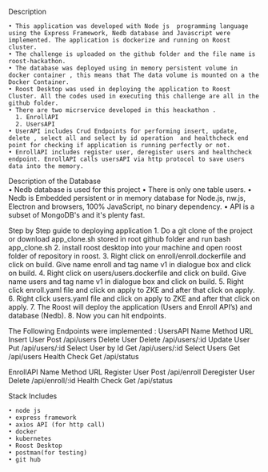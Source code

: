 ﻿
Description

    • This application was developed with Node js  programming language using the Express Framework, Nedb database and Javascript were implemented. The application is dockerize and running on Roost cluster.
    • The challenge is uploaded on the github folder and the file name is roost-hackathon.
    • The database was deployed using in memory persistent volume in docker container , this means that The data volume is mounted on a the Docker Container.
    • Roost Desktop was used in deploying the application to Roost Cluster. All the codes used in executing this challenge are all in the github folder. 
    • There are two micrservice developed in this heackathon .
      1. EnrollAPI
      2. UsersAPI
    • UserAPI includes Crud Endpoints for performing insert, update, delete , select all and select by id operation  and healthcheck end point for checking if application is running perfectly or not.
    • EnrollAPI includes register user, deregister users and healthcheck endpoint. EnrollAPI calls usersAPI via http protocol to save users data into the memory.
      
Description of the Database  
    • Nedb database is used for this project
    • There is only one table users.
    • Nedb is Embedded persistent or in memory database for Node.js, nw.js, Electron and browsers, 100% JavaScript, no binary dependency. 
    • API is a subset of MongoDB's and it's plenty fast.



Step by Step guide to deploying application
    1. Do a git clone of the project or download app_clone.sh stored in root github folder and run bash app_clone.sh
    2. install roost desktop into your machine and open roost folder of repository in roost.
    3. Right click on enroll/enroll.dockerfile and click on build. Give name enroll and tag name v1 in dialogue box and click on build. 
    4. Right click on users/users.dockerfile and click on build. Give name users and tag name v1 in dialogue box and click on build.
    5. Right click enroll.yaml file and click on apply to ZKE and after that click on apply. 
    6. Right click users.yaml file and click on apply to ZKE and after that click on apply.
    7. The Roost will deploy the application (Users and Enroll API’s) and database (Nedb).
    8. Now you can hit endpoints.

The Following Endpoints were implemented :
UsersAPI
Name
Method
URL
Insert User
Post
/api/users
Delete User
Delete
/api/users/:id
Update User
Put
/api/users/:id
Select User by Id
Get
/api/users/:id
Select Users
Get
/api/users
Health Check 
Get
/api/status

EnrollAPI
Name
Method
URL
Register User
Post
/api/enroll
Deregister User
Delete
/api/enroll/:id
Health Check 
Get
/api/status

Stack Includes

    • node js 
    • express framework 
    • axios API (for http call)
    • docker 
    • kubernetes
    • Roost Desktop
    • postman(for testing)
    • git hub

